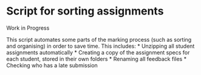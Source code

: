 # Script for sorting assignments

Work in Progress

This script automates some parts of the marking process (such as sorting and organising) in order to save time.
This includes:
	* Unzipping all student assignments automatically 
	* Creating a copy of the assignment specs for each student, stored in their own folders
	* Renaming all feedback files
	* Checking who has a late submission 
	
